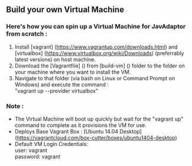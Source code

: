## Build your own Virtual Machine

### Here's how you can spin up a Virtual Machine for JavAdaptor from scratch :

1. Install [vagrant] (https://www.vagrantup.com/downloads.html) and [virtualbox] (https://www.virtualbox.org/wiki/Downloads) (preferrably latest versions) on host machine.
2. Download the [Vagrantfile] () from [build-vm] () folder to the folder on your machine where you want to install the VM.
3. Navigate to that folder (via bash on Linux or Command Prompt on Windows) and execute the command :  
      "vagrant up --provider virtualbox"

### Note :  
 -  The Virtual Machine will boot up quickly but wait for the "vagrant up" command to complete as it provisions the VM for use.
 -  Deploys Base Vagrant Box : [Ubuntu 14.04 Desktop] (https://vagrantcloud.com/box-cutter/boxes/ubuntu1404-desktop)
 -  Default VM Login Credentials:  
      user: vagrant  
      password: vagrant
